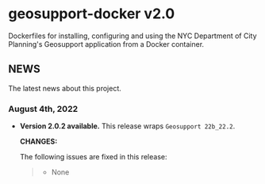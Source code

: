 # geosupport-docker v2.0

Dockerfiles for installing, configuring and using the NYC Department of City Planning's Geosupport application from a Docker container.

## NEWS

The latest news about this project.

### August 4th, 2022

* **Version 2.0.2 available.** This release wraps `Geosupport 22b_22.2`.

  **CHANGES:**

  The following issues are fixed in this release:

  > * None
